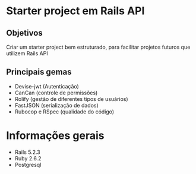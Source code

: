 # Starter project em Rails API

## Objetivos

Criar um starter project bem estruturado, para facilitar projetos futuros que utilizem Rails API

## Principais gemas

- Devise-jwt (Autenticação)
- CanCan (controle de permissões)
- Rolify (gestão de diferentes tipos de usuários)
- FastJSON (serialização de dados)
- Rubocop e RSpec (qualidade do código)

# Informações gerais

 - Rails 5.2.3
 - Ruby 2.6.2
 - Postgresql